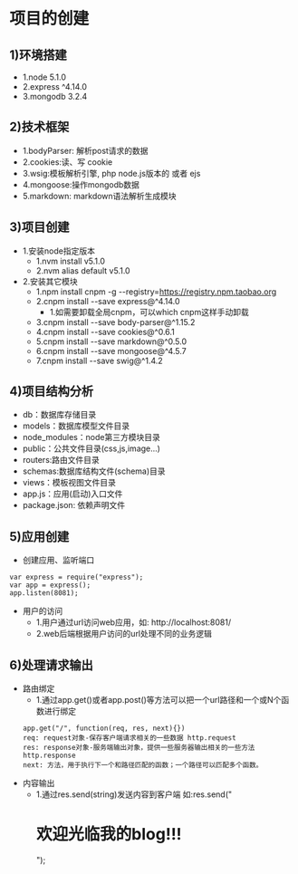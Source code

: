 # 项目的创建
## 1)环境搭建
*  1.node 5.1.0
*  2.express ^4.14.0
*  3.mongodb 3.2.4

## 2)技术框架
*  1.bodyParser: 解析post请求的数据
*  2.cookies:读、写 cookie
*  3.wsig:模板解析引擎, php node.js版本的 或者 ejs
*  4.mongoose:操作mongodb数据
*  5.markdown: markdown语法解析生成模块

## 3)项目创建
*  1.安装node指定版本
   *  1.nvm install v5.1.0
   *  2.nvm alias default v5.1.0      
*  2.安装其它模块
   *  1.npm install cnpm -g --registry=https://registry.npm.taobao.org
   *  2.cnpm install --save express@^4.14.0   
      *  1.如需要卸载全局cnpm，可以which cnpm这样手动卸载   
   *  3.cnpm install --save body-parser@^1.15.2 
   *  4.cnpm install --save cookies@^0.6.1 
   *  5.cnpm install --save markdown@^0.5.0 
   *  6.cnpm install --save mongoose@^4.5.7
   *  7.cnpm install --save swig@^1.4.2  
  
## 4)项目结构分析
*  db：数据库存储目录
*  models：数据库模型文件目录
*  node_modules：node第三方模块目录
*  public：公共文件目录(css,js,image...)
*  routers:路由文件目录
*  schemas:数据库结构文件(schema)目录
*  views：模板视图文件目录
*  app.js：应用(启动)入口文件
*  package.json: 依赖声明文件

## 5)应用创建
*  创建应用、监听端口
```
var express = require("express");
var app = express();
app.listen(8081);
```

*  用户的访问
   *  1.用户通过url访问web应用，如: http://localhost:8081/
   *  2.web后端根据用户访问的url处理不同的业务逻辑
   
## 6)处理请求输出
*  路由绑定
   *  1.通过app.get()或者app.post()等方法可以把一个url路径和一个或N个函数进行绑定
   ```
   app.get("/", function(req, res, next){})
   req: request对象-保存客户端请求相关的一些数据 http.request
   res: response对象-服务端输出对象，提供一些服务器输出相关的一些方法 http.response
   next: 方法，用于执行下一个和路径匹配的函数；一个路径可以匹配多个函数。
   ```
*  内容输出  
   *  1.通过res.send(string)发送内容到客户端 如:res.send("<h1>欢迎光临我的blog!!!</h1>");   